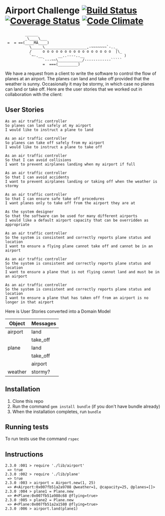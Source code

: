 Airport Challenge [![Build Status](https://travis-ci.org/yevdyko/airport-challenge.svg?branch=master)](https://travis-ci.org/yevdyko/airport-challenge)  [![Coverage Status](https://coveralls.io/repos/github/yevdyko/airport-challenge/badge.svg?branch=master)](https://coveralls.io/github/yevdyko/airport-challenge?branch=master)  [![Code Climate](https://codeclimate.com/github/yevdyko/airport-challenge/badges/gpa.svg)](https://codeclimate.com/github/yevdyko/airport-challenge)
=================

```
         ______
         _\____\___
 =  = ==(____MA____)
           \_____\___________________,-~~~~~~~`-.._
           /     o o o o o o o o o o o o o o o o  |\_
           `~-.__       __..----..__                  )
                 `---~~\___________/------------`````
                 =  ===(_________)

```

We have a request from a client to write the software to control the flow of planes at an airport. The planes can land and take off provided that the weather is sunny. Occasionally it may be stormy, in which case no planes can land or take off.  Here are the user stories that we worked out in collaboration with the client:

User Stories
------------

```
As an air traffic controller
So planes can land safely at my airport
I would like to instruct a plane to land

As an air traffic controller
So planes can take off safely from my airport
I would like to instruct a plane to take off

As an air traffic controller
So that I can avoid collisions
I want to prevent airplanes landing when my airport if full

As an air traffic controller
So that I can avoid accidents
I want to prevent airplanes landing or taking off when the weather is stormy

As an air traffic controller
So that I can ensure safe take off procedures
I want planes only to take off from the airport they are at

As the system designer
So that the software can be used for many different airports
I would like a default airport capacity that can be overridden as appropriate

As an air traffic controller
So the system is consistent and correctly reports plane status and location
I want to ensure a flying plane cannot take off and cannot be in an airport

As an air traffic controller
So the system is consistent and correctly reports plane status and location
I want to ensure a plane that is not flying cannot land and must be in an airport

As an air traffic controller
So the system is consistent and correctly reports plane status and location
I want to ensure a plane that has taken off from an airport is no longer in that airport
```

Here is User Stories converted into a Domain Model

|Object  |      Messages      |
|--------|--------------------|
|airport |      land          |
|        |      take_off      |
|plane   |      land          |
|        |      take_off      |
|        |      airport       |
|weather |      stormy?       |

Installation
------------

1. Clone this repo
2. Run the command `gem install bundle` (if you don't have bundle already)
3. When the installation completes, run `bundle`

Running tests
-------------

To run tests use the command `rspec`

Instructions
------------

```
2.3.0 :001 > require './lib/airport'
 => true
2.3.0 :002 > require './lib/plane'
 => true
2.3.0 :003 > airport = Airport.new(1, 25)
 => #<Airport:0x007fb51a2a9708 @weather=1, @capacity=25, @planes=[]>
2.3.0 :004 > plane1 = Plane.new
 => #<Plane:0x007fb51a988c68 @flying=true>
2.3.0 :005 > plane2 = Plane.new
 => #<Plane:0x007fb51a2a1580 @flying=true>
2.3.0 :006 > airport.land(plane1)
```
